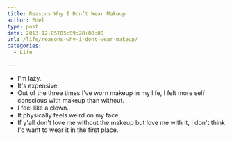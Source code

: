 ```yaml
---
title: Reasons Why I Don’t Wear Makeup
author: Edel
type: post
date: 2013-12-05T05:59:20+00:00
url: /life/reasons-why-i-dont-wear-makeup/
categories:
  - Life

---
```

  * I'm lazy.
  * It's expensive.
  * Out of the three times I've worn makeup in my life, I felt more self conscious with makeup than without.
  * I feel like a clown.
  * It physically feels weird on my face.
  * If y'all don't love me without the makeup but love me with it, I don't think I'd want to wear it in the first place.


